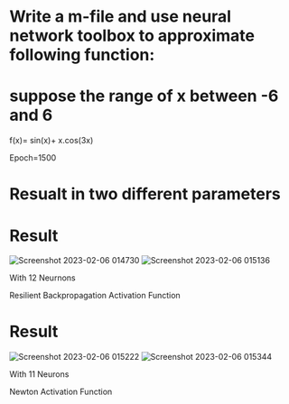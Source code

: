 # Write a m-file and use neural network toolbox to approximate following function:
# suppose the range of x between -6 and 6
 f(x)= sin(x)+ x.cos(3x)

 Epoch=1500


# Resualt in two different parameters



# Result 
![Screenshot 2023-02-06 014730](https://user-images.githubusercontent.com/56362131/216939516-5eae0559-c060-43a0-8764-7649cc3d7572.png)
![Screenshot 2023-02-06 015136](https://user-images.githubusercontent.com/56362131/216940520-9fa5c58c-6f90-45f6-87dc-fc4333f3f9bb.png)

With 12 Neurnons

Resilient Backpropagation Activation Function



# Result


![Screenshot 2023-02-06 015222](https://user-images.githubusercontent.com/56362131/216940486-7517919d-fac8-410d-8b82-1c7d640bf0c9.png)
![Screenshot 2023-02-06 015344](https://user-images.githubusercontent.com/56362131/216940843-bcab5443-cb86-44e2-af4b-1e9f8d1c6946.png)

With 11 Neurons

Newton Activation Function 

